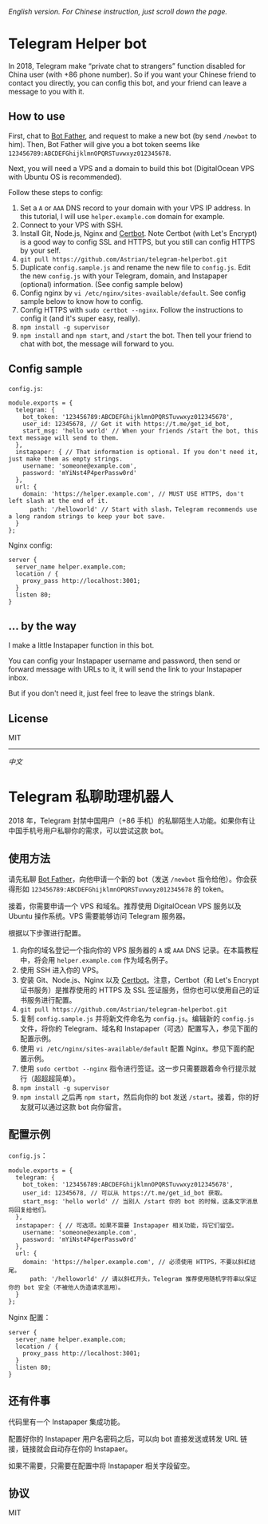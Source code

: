 *English version. For Chinese instruction, just scroll down the page.*

# Telegram Helper bot
In 2018, Telegram make “private chat to strangers” function disabled for China user (with +86 phone number). So if you want your Chinese friend to contact you directly, you can config this bot, and your friend can leave a message to you with it.

## How to use
First, chat to [Bot Father](https://t.me/botfather), and request to make a new bot (by send `/newbot` to him). Then, Bot Father will give you a bot token seems like `123456789:ABCDEFGhijklmnOPQRSTuvwxyz012345678`.

Next, you will need a VPS and a domain to build this bot (DigitalOcean VPS with Ubuntu OS is recommended).

Follow these steps to config:

1. Set a `A` or `AAA` DNS record to your domain with your VPS IP address. In this tutorial, I will use `helper.example.com` domain for example.
2. Connect to your VPS with SSH.
3. Install Git, Node.js, Nginx and [Certbot](https://certbot.eff.org/). Note Certbot (with Let's Encrypt) is a good way to config SSL and HTTPS, but you still can config HTTPS by your self.
4. `git pull https://github.com/Astrian/telegram-helperbot.git`
5. Duplicate `config.sample.js` and rename the new file to `config.js`. Edit the new `config.js` with your Telegram, domain, and Instapaper (optional) information. (See config sample below)
6. Config nginx by `vi /etc/nginx/sites-available/default`. See config sample below to know how to config.
7. Config HTTPS with `sudo certbot --nginx`. Follow the instructions to config it (and it's super easy, really).
8. `npm install -g supervisor`
9. `npm install` and `npm start`, and `/start` the bot. Then tell your friend to chat with bot, the message will forward to you.

## Config sample
`config.js`:

```
module.exports = {
  telegram: {
    bot_token: '123456789:ABCDEFGhijklmnOPQRSTuvwxyz012345678',
    user_id: 12345678, // Get it with https://t.me/get_id_bot,
    start_msg: 'hello world' // When your friends /start the bot, this text message will send to them.
  },
  instapaper: { // That information is optional. If you don't need it, just make them as empty strings.
    username: 'someone@example.com',
    password: 'mYiNst4P4perPassw0rd'
  },
  url: {
    domain: 'https://helper.example.com', // MUST USE HTTPS, don't left slash at the end of it.
	  path: '/helloworld' // Start with slash，Telegram recommends use a long random strings to keep your bot save.
  }
};
```

Nginx config:

```
server {
  server_name helper.example.com;
  location / {
    proxy_pass http://localhost:3001;
  }
  listen 80;
}
```

## ... by the way
I make a little Instapaper function in this bot.

You can config your Instapaper username and password, then send or forward message with URLs to it, it will send the link to your Instapaper inbox.

But if you don't need it, just feel free to leave the strings blank.

## License
MIT

-----

*中文*

# Telegram 私聊助理机器人
2018 年，Telegram 封禁中国用户（+86 手机）的私聊陌生人功能。如果你有让中国手机号用户私聊你的需求，可以尝试这款 bot。

## 使用方法
请先私聊 [Bot Father](https://t.me/botfather)，向他申请一个新的 bot（发送 `/newbot` 指令给他）。你会获得形如 `123456789:ABCDEFGhijklmnOPQRSTuvwxyz012345678` 的 token。

接着，你需要申请一个 VPS 和域名。推荐使用 DigitalOcean VPS 服务以及 Ubuntu 操作系统。VPS 需要能够访问 Telegram 服务器。

根据以下步骤进行配置。

1. 向你的域名登记一个指向你的 VPS 服务器的 `A` 或 `AAA` DNS 记录。在本篇教程中，将会用 `helper.example.com` 作为域名例子。
2. 使用 SSH 进入你的 VPS。
3. 安装 Git、Node.js、Nginx 以及 [Certbot](https://certbot.eff.org/)。注意，Certbot（和 Let's Encrypt 证书服务）是推荐使用的 HTTPS 及 SSL 签证服务，但你也可以使用自己的证书服务进行配置。
4. `git pull https://github.com/Astrian/telegram-helperbot.git`
5. 复制 `config.sample.js` 并将新文件命名为 `config.js`。编辑新的 `config.js` 文件，将你的 Telegram、域名和 Instapaper（可选）配置写入，参见下面的配置示例。
6. 使用 `vi /etc/nginx/sites-available/default` 配置 Nginx。参见下面的配置示例。
7. 使用 `sudo certbot --nginx` 指令进行签证。这一步只需要跟着命令行提示就行（超超超简单）。
8. `npm install -g supervisor`
9. `npm install` 之后再 `npm start`，然后向你的 bot 发送 `/start`。接着，你的好友就可以通过这款 bot 向你留言。

## 配置示例
`config.js`：

```
module.exports = {
  telegram: {
    bot_token: '123456789:ABCDEFGhijklmnOPQRSTuvwxyz012345678',
    user_id: 12345678, // 可以从 https://t.me/get_id_bot 获取。
    start_msg: 'hello world' // 当别人 /start 你的 bot 的时候，这条文字消息将回复给他们。
  },
  instapaper: { // 可选项。如果不需要 Instapaper 相关功能，将它们留空。
    username: 'someone@example.com',
    password: 'mYiNst4P4perPassw0rd'
  },
  url: {
    domain: 'https://helper.example.com', // 必须使用 HTTPS，不要以斜杠结尾。
	  path: '/helloworld' // 请以斜杠开头，Telegram 推荐使用随机字符串以保证你的 bot 安全（不被他人伪造请求滥用）。
  }
};
```

Nginx 配置：

```
server {
  server_name helper.example.com;
  location / {
    proxy_pass http://localhost:3001;
  }
  listen 80;
}
```

## 还有件事
代码里有一个 Instapaper 集成功能。

配置好你的 Instapaper 用户名密码之后，可以向 bot 直接发送或转发 URL 链接，链接就会自动存在你的 Instapaer。

如果不需要，只需要在配置中将 Instapaper 相关字段留空。

## 协议
MIT
